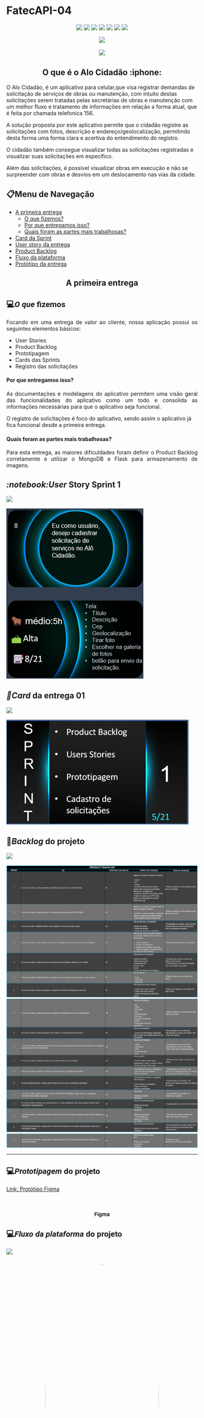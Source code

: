 # FatecAPI-04
<html>
       <head></head>
       <body>
              <p align="center">
                     <img src="https://img.shields.io/badge/Figma-F24E1E?style=for-the-badge&logo=figma&logoColor=white">
                     <img src="https://img.shields.io/badge/flask-%23000.svg?style=for-the-badge&logo=flask&logoColor=white">
                     <img src="https://img.shields.io/badge/JavaScript-F7DF1E?style=for-the-badge&logo=javascript&logoColor=black">
                     <img src="https://img.shields.io/badge/MongoDB-316192?style=for-the-badge&logo=MongoDB=white">
                     <img src="https://img.shields.io/badge/PostgreSQL-316192?style=for-the-badge&logo=postgresql&logoColor=white">
                     <img src="https://img.shields.io/badge/python-3670A0?style=for-the-badge&logo=python&logoColor=ffdd54">
                     <img src="https://img.shields.io/badge/React_Native-20232A?style=for-the-badge&logo=react&logoColor=61DAFB">
              </p>
                
<p align="center">
<img src="https://img.shields.io/badge/status-Concluída-green?style=for-the-badge&logo=appveyor">
</p>

<p align="center">
<img src="https://img.shields.io/badge/Sprint%20atual-Sprint 1-green?style=for-the-badge&logo=appveyor">
</p>
              
 <h2 align="center">O que é o Alo Cidadão :iphone:</h2>
 O Alo Cidadão, é um aplicativo para celular,que visa registrar demandas de solicitação de serviços de obras ou manutenção, com intuito destas solicitações serem tratadas pelas secretárias de obras e manutenção com um melhor fluxo e tratamento de informações em relação a forma atual, que é feita por chamada telefonica 156.

A solução proposta por este aplicativo permite que o cidadão registre as solicitações com fotos, descrição e endereço/geolocalização, permitindo desta forma uma forma clara e acertiva do entendimento do registro.

O cidadão também consegue visualizar todas as solicitações registradas e visualizar suas solicitações em específico.

Além das solicitações, é possível visualizar obras em execução e não se surpreender com obras e desvios em um deslocamento nas vias da cidade.

              
<h2>📋Menu de Navegação</h2>
       
- <a href="#primeiraEntrega">A primeira entrega</a>
  - [O que fizemos?](#o-que-fizemos)
  - [Por que entregamos isso?](#por-que-entregamos-isso)
  - [Quais foram as partes mais trabalhosas?](#quais-foram-as-partes-mais-trabalhosas)
- <a href="#card">Card da Sprint</a>
- <a href="#userStory">User story da entrega</a>
- <a href="#backlog">Product Backlog</a>
- <a href="#funcionamento">Fluxo da plataforma</a>
- <a href="#prototipo">Protótipo da entrega</a>
    
<h2 align="center" id="primeiraEntrega">A primeira entrega</h2>

<h2 style="font-family:roboto;">💻<i>O que</i> fizemos</h2>
<p align="justify">
Focando em uma entrega de valor ao cliente, nossa aplicação possui os seguintes elementos básicos:
</p>

- User Stories
- Product Backlog
- Prototipagem
- Cards das Sprints
- Registro das solicitações

#### Por que entregamos isso?
<p align="justify">
As documentações e modelagens do aplicativo permitem uma visão geral das funcionalidades do aplicativo como um todo e consolida as informações necessárias para que o aplicativo seja funcional.

O registro de solicitações é foco do aplicativo, sendo assim o aplicativo já fica funcional desde a primeira entrega.
</p>


#### Quais foram as partes mais trabalhosas?
<p align="justify">
Para esta entrega, as maiores dificuldades foram definir o Product Backlog corretamente e utilizar o MongoDB e Flask para armazenamento de imagens.
</p>

 
<h2 id="userStory"><i>:notebook:User</i> Story Sprint 1</h2>


[<img src="https://svgshare.com/i/WF7.svg" width = "40%">](#menu-de-navegação)

<img src="https://github.com/ThomasPalma1/FatecAPI-05/blob/main/docs/images/User_Story_8.png">




<h2 id="card"><i>📅Card</i> da entrega 01</h2>

[<img src="https://svgshare.com/i/WF7.svg" width = "40%">](#menu-de-navegação)

<img src="https://github.com/ThomasPalma1/FatecAPI-05/blob/main/docs/images/card_sprint_1.png">
              

<h2 id="backlog">📘<i>Backlog</i> do projeto</h2>
              
[<img src="https://svgshare.com/i/WF7.svg" width = "40%">](#menu-de-navegação)

<img src="https://github.com/ThomasPalma1/FatecAPI-05/blob/main/docs/images/product_backlog_pg1.png">
<img src="https://github.com/ThomasPalma1/FatecAPI-05/blob/main/docs/images/product_backlog_pg2.png">
<img src="https://github.com/ThomasPalma1/FatecAPI-05/blob/main/docs/images/product_backlog_pg3.png">
              
---
      
              
<h2 id="prototipo" style="font-family:roboto;">💻<i>Prototipagem</i> do projeto</h2>
              
<p><a href="https://www.figma.com/proto/MB61HUGpPlMMhkZ88ihctD/FATEC-API%2F05?node-id=26%3A196&sc%5B%E2%80%A6%5Dge-id=0%3A1&starting-point-node-id=14%3A3&show-proto-sidebar=1&scaling=scale-down">Link: Protótipo Figma</a></p>

<div align="center">
    <h3 align="center"><img style="border-radius: 50%;" src="https://github.com/ThomasPalma1/FatecAPI-05/blob/main/docs/videos/figma.gif" alt=""/><br /><sub><b>Figma</b></sub></h3>
         
</div>
<h2 id="funcionamento" style="font-family:roboto;">💻<i>Fluxo da plataforma</i> do projeto</h2>
              
[<img src="https://svgshare.com/i/WF7.svg" width = "40%">](#menu-de-navegação)

<div align="center">
    <h3 align="center"><img style="border-radius: 50%;" src="https://github.com/ThomasPalma1/FatecAPI-05/blob/main/docs/videos/Entrega01.gif" width="300px" height="700px;" alt=""/><br /><sub><b>Registro de Solicitações</b></sub></h3>
         
</div>
